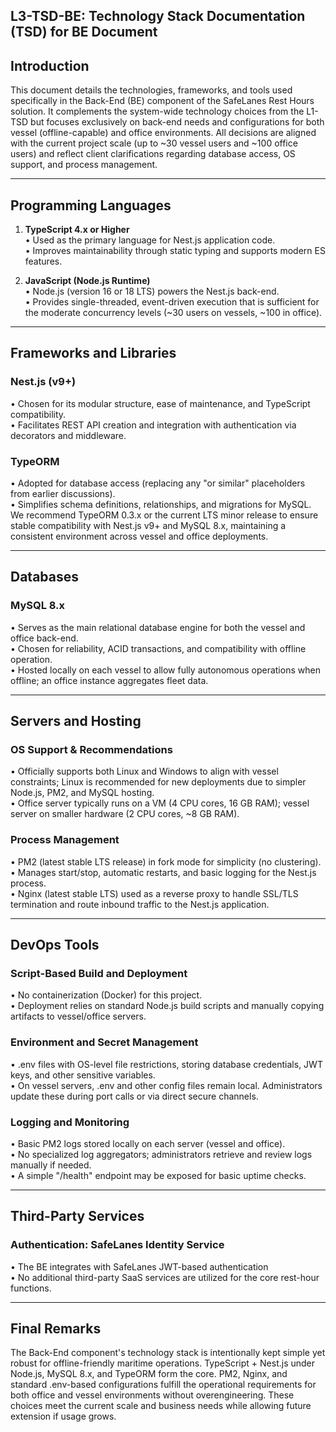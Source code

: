 ## L3-TSD-BE: Technology Stack Documentation (TSD) for BE Document

## Introduction

This document details the technologies, frameworks, and tools used specifically in the Back-End (BE) component of the SafeLanes Rest Hours solution. It complements the system-wide technology choices from the L1-TSD but focuses exclusively on back-end needs and configurations for both vessel (offline-capable) and office environments. All decisions are aligned with the current project scale (up to ~30 vessel users and ~100 office users) and reflect client clarifications regarding database access, OS support, and process management.

---

## Programming Languages

1. **TypeScript 4.x or Higher**  
   • Used as the primary language for Nest.js application code.  
   • Improves maintainability through static typing and supports modern ES features.  
     
2. **JavaScript (Node.js Runtime)**  
   • Node.js (version 16 or 18 LTS) powers the Nest.js back-end.  
   • Provides single-threaded, event-driven execution that is sufficient for the moderate concurrency levels (~30 users on vessels, ~100 in office).

---

## Frameworks and Libraries

### Nest.js (v9+)

• Chosen for its modular structure, ease of maintenance, and TypeScript compatibility.  
• Facilitates REST API creation and integration with authentication via decorators and middleware.

### TypeORM

• Adopted for database access (replacing any "or similar" placeholders from earlier discussions).  
• Simplifies schema definitions, relationships, and migrations for MySQL.  
We recommend TypeORM 0.3.x or the current LTS minor release to ensure stable compatibility with Nest.js v9+ and MySQL 8.x, maintaining a consistent environment across vessel and office deployments.

---

## Databases

### MySQL 8.x

• Serves as the main relational database engine for both the vessel and office back-end.  
• Chosen for reliability, ACID transactions, and compatibility with offline operation.  
• Hosted locally on each vessel to allow fully autonomous operations when offline; an office instance aggregates fleet data.

---

## Servers and Hosting

### OS Support & Recommendations

• Officially supports both Linux and Windows to align with vessel constraints; Linux is recommended for new deployments due to simpler Node.js, PM2, and MySQL hosting.  
• Office server typically runs on a VM (4 CPU cores, 16 GB RAM); vessel server on smaller hardware (2 CPU cores, ~8 GB RAM).

### Process Management

• PM2 (latest stable LTS release) in fork mode for simplicity (no clustering).  
• Manages start/stop, automatic restarts, and basic logging for the Nest.js process.  
• Nginx (latest stable LTS) used as a reverse proxy to handle SSL/TLS termination and route inbound traffic to the Nest.js application.

---

## DevOps Tools

### Script-Based Build and Deployment

• No containerization (Docker) for this project.  
• Deployment relies on standard Node.js build scripts and manually copying artifacts to vessel/office servers.

### Environment and Secret Management

• .env files with OS-level file restrictions, storing database credentials, JWT keys, and other sensitive variables.  
• On vessel servers, .env and other config files remain local. Administrators update these during port calls or via direct secure channels.

### Logging and Monitoring

• Basic PM2 logs stored locally on each server (vessel and office).  
• No specialized log aggregators; administrators retrieve and review logs manually if needed.  
• A simple "/health" endpoint may be exposed for basic uptime checks.

---

## Third-Party Services

### Authentication: SafeLanes Identity Service

• The BE integrates with SafeLanes JWT-based authentication  
• No additional third-party SaaS services are utilized for the core rest-hour functions.

---

## Final Remarks

The Back-End component's technology stack is intentionally kept simple yet robust for offline-friendly maritime operations. TypeScript + Nest.js under Node.js, MySQL 8.x, and TypeORM form the core. PM2, Nginx, and standard .env-based configurations fulfill the operational requirements for both office and vessel environments without overengineering. These choices meet the current scale and business needs while allowing future extension if usage grows.  

